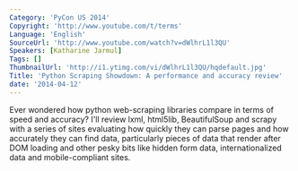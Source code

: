 ```yaml
---
Category: 'PyCon US 2014'
Copyright: 'http://www.youtube.com/t/terms'
Language: 'English'
SourceUrl: 'http://www.youtube.com/watch?v=dWlhrL1l3QU'
Speakers: [Katharine Jarmul]
Tags: []
ThumbnailUrl: 'http://i1.ytimg.com/vi/dWlhrL1l3QU/hqdefault.jpg'
Title: 'Python Scraping Showdown: A performance and accuracy review'
date: '2014-04-12'
---
```

Ever wondered how python web-scraping libraries compare in terms of speed and accuracy? I'll review lxml, html5lib, BeautifulSoup and scrapy with a series of sites evaluating how quickly they can parse pages and how accurately they can find data, particularly pieces of data that render after DOM loading and other pesky bits like hidden form data, internationalized data and mobile-compliant sites.